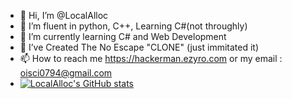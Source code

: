 - 👋 Hi, I’m @LocalAlloc
- 👀 I’m fluent in python, C++, Learning C#(not throughly) 
- 🌱 I’m currently learning C# and Web Development
- 💞️ I’ve Created The No Escape "CLONE" (just immitated it)
- 📫 How to reach me https://hackerman.ezyro.com or my email : oisci0794@gmail.com
- [![LocalAlloc's GitHub stats](https://github-readme-stats.vercel.app/api?username=Maks1116&show_icons=true&theme=blue-green&count_private=true)](https://github.com/anuraghazra/github-readme-stats)

<!---
LocalAlloc/LocalAlloc is a ✨ special ✨ repository because its `README.md` (this file) appears on your GitHub profile.
You can click the Preview link to take a look at your changes.
--->
